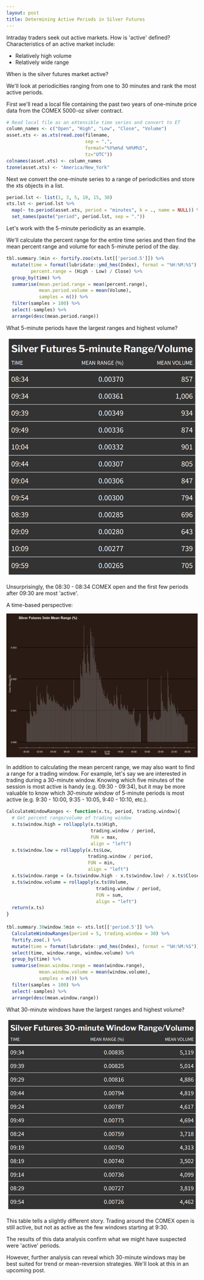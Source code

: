 ```yaml
---
layout: post
title: Determining Active Periods in Silver Futures
---
```


Intraday traders seek out active markets.  How is 'active' defined?
Characteristics of an active market include:

* Relatively high volume
* Relatively wide range

When is the silver futures market active?

We'll look at periodicities ranging from one to 30 minutes and rank the most active periods.

First we'll read a local file containing the past two years of one-minute price data from the COMEX 5000-oz silver contract.

```r
# Read local file as an eXtensible time series and convert to ET
column_names <- c("Open", "High", "Low", "Close", "Volume")
asset.xts <- as.xts(read.zoo(filename,
                             sep = ",",
                             format="%Y%m%d %H%M%S",
                             tz="UTC"))
colnames(asset.xts) <- column_names
tzone(asset.xts) <- "America/New_York"
```

Next we convert the one-minute series to a range of periodicities and store the xts objects in a list.

```r
period.lst <- list(1, 3, 5, 10, 15, 30)
xts.lst <- period.lst %>%
  map(~ to.period(asset.xts, period = "minutes", k = ., name = NULL)) %>%
  set_names(paste("period", period.lst, sep = "."))
```

Let's work with the 5-minute periodicity as an example.

We'll calculate the percent range for the entire time series and then find the mean percent range and volume for each 5-minute
period of the day.

```r
tbl.summary.5min <- fortify.zoo(xts.lst[['period.5']]) %>%
  mutate(time = format(lubridate::ymd_hms(Index), format = "%H:%M:%S"),
         percent.range = (High - Low) / Close) %>%
  group_by(time) %>%
  summarise(mean.period.range = mean(percent.range),
            mean.period.volume = mean(Volume),
            samples = n()) %>%
  filter(samples > 100) %>%
  select(-samples) %>%
  arrange(desc(mean.period.range))
```

What 5-minute periods have the largest ranges and highest volume?

![Silver Futures 5-minute Range Volume Table](/assets/silver_futures_5min_range_volume.png)

Unsurprisingly, the 08:30 - 08:34 COMEX open and the first few periods after 09:30 are most 'active'.

A time-based perspective:

![Silver 5-minute Mean Range (%)](/assets/silver_ranges_5min.png)

In addition to calculating the mean percent range, we may also want to find a range for a trading window.  For example, let's say we are interested in trading during a 30-minute window.  Knowing which five minutes of the session is most active is handy (e.g. 09:30 - 09:34), but it may be more valuable to know which _30-minute window_ of 5-minute periods is most active (e.g. 9:30 - 10:00, 9:35 - 10:05, 9:40 - 10:10, etc.).

```r
CalculateWindowRanges <- function(x.ts, period, trading.window){
  # Get percent range/volume of trading window
  x.ts$window.high = rollapply(x.ts$High,
                               trading.window / period,
                               FUN = max,
                               align = "left")
  x.ts$window.low = rollapply(x.ts$Low,
                              trading.window / period,
                              FUN = min,
                              align = "left")
  x.ts$window.range = (x.ts$window.high - x.ts$window.low) / x.ts$Close
  x.ts$window.volume = rollapply(x.ts$Volume,
                                 trading.window / period,
                                 FUN = sum,
                                 align = "left")
  return(x.ts)
}

tbl.summary.30window.5min <- xts.lst[['period.5']] %>%
  CalculateWindowRanges(period = 5, trading.window = 30) %>%
  fortify.zoo(.) %>%
  mutate(time = format(lubridate::ymd_hms(Index), format = "%H:%M:%S")) %>%
  select(time, window.range, window.volume) %>%
  group_by(time) %>%
  summarise(mean.window.range = mean(window.range),
            mean.window.volume = mean(window.volume),
            samples = n()) %>%
  filter(samples > 100) %>%
  select(-samples) %>%
  arrange(desc(mean.window.range))

```
What 30-minute windows have the largest ranges and highest volume?

![Silver Futures 30-minute Window Range Volume Table](/assets/silver_futures_30min_window_range_volume.png)

This table tells a slightly different story.  Trading around the COMEX open is still active, but not as active as the few windows starting at 9:30.

The results of this data analysis confirm what we might have suspected were 'active' periods.  

However, further analysis can reveal which 30-minute windows may be best suited for trend or mean-reversion strategies.  We'll look at this in an upcoming post.